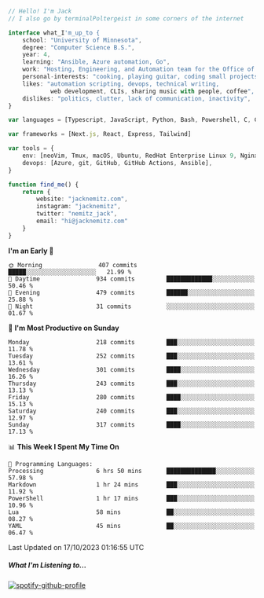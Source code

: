 ```typescript
// Hello! I'm Jack
// I also go by terminalPoltergeist in some corners of the internet

interface what_I'm_up_to {
    school: "University of Minnesota",
    degree: "Computer Science B.S.",
    year: 4,
    learning: "Ansible, Azure automation, Go",
    work: "Hosting, Engineering, and Automation team for the Office of Information Technology at UMN",
    personal-interests: "cooking, playing guitar, coding small projects",
    likes: "automation scripting, devops, technical writing,
            web development, CLIs, sharing music with people, coffee",
    dislikes: "politics, clutter, lack of communication, inactivity",
}

var languages = [Typescript, JavaScript, Python, Bash, Powershell, C, C++, HTML, CSS]

var frameworks = [Next.js, React, Express, Tailwind]

var tools = {
    env: [neoVim, Tmux, macOS, Ubuntu, RedHat Enterprise Linux 9, Nginx, DigitalOcean, Cloudflare],
    devops: [Azure, git, GitHub, GitHub Actions, Ansible],
}

function find_me() {
    return {
        website: "jacknemitz.com",
        instagram: "jacknemitz",
        twitter: "nemitz_jack",
        email: "hi@jacknemitz.com"
    }
}
```

<!--START_SECTION:waka-->
**I'm an Early 🐤** 

```text
🌞 Morning                407 commits         █████░░░░░░░░░░░░░░░░░░░░   21.99 % 
🌆 Daytime                934 commits         █████████████░░░░░░░░░░░░   50.46 % 
🌃 Evening                479 commits         ██████░░░░░░░░░░░░░░░░░░░   25.88 % 
🌙 Night                  31 commits          ░░░░░░░░░░░░░░░░░░░░░░░░░   01.67 % 
```
📅 **I'm Most Productive on Sunday** 

```text
Monday                   218 commits         ███░░░░░░░░░░░░░░░░░░░░░░   11.78 % 
Tuesday                  252 commits         ███░░░░░░░░░░░░░░░░░░░░░░   13.61 % 
Wednesday                301 commits         ████░░░░░░░░░░░░░░░░░░░░░   16.26 % 
Thursday                 243 commits         ███░░░░░░░░░░░░░░░░░░░░░░   13.13 % 
Friday                   280 commits         ████░░░░░░░░░░░░░░░░░░░░░   15.13 % 
Saturday                 240 commits         ███░░░░░░░░░░░░░░░░░░░░░░   12.97 % 
Sunday                   317 commits         ████░░░░░░░░░░░░░░░░░░░░░   17.13 % 
```


📊 **This Week I Spent My Time On** 

```text
💬 Programming Languages: 
Processing               6 hrs 50 mins       ██████████████░░░░░░░░░░░   57.98 % 
Markdown                 1 hr 24 mins        ███░░░░░░░░░░░░░░░░░░░░░░   11.92 % 
PowerShell               1 hr 17 mins        ███░░░░░░░░░░░░░░░░░░░░░░   10.96 % 
Lua                      58 mins             ██░░░░░░░░░░░░░░░░░░░░░░░   08.27 % 
YAML                     45 mins             ██░░░░░░░░░░░░░░░░░░░░░░░   06.47 % 
```


 Last Updated on 17/10/2023 01:16:55 UTC
<!--END_SECTION:waka-->

##### What I'm Listening to...

[![spotify-github-profile](https://spotify-github-profile.vercel.app/api/view?uid=jack.nemitz&cover_image=true&show_offline=true&bar_color=53b14f&bar_color_cover=false&background_color=121212FF)](https://spotify-github-profile.vercel.app/api/view?uid=jack.nemitz&redirect=true)

